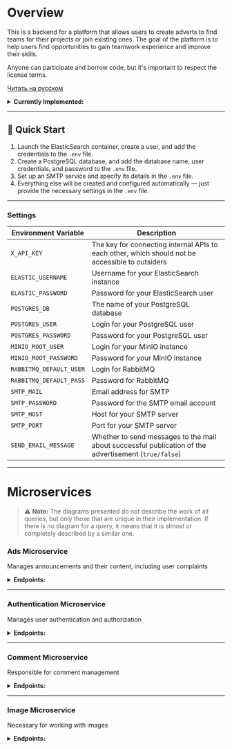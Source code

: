 # Overview

This is a backend for a platform that allows users to create adverts to find teams for their projects or join existing ones. The goal of the platform is to help users find opportunities to gain teamwork experience and improve their skills.

Anyone can participate and borrow code, but it's important to respect the license terms.

[Читать на русском](README.ru.md)

<details>
  <summary><strong>Currently Implemented:</strong></summary>

  ### Ad Management
  - **Create, edit, and delete ads.**
  - **View ad listings.**
  - **Add or remove ads from favorites.**
  - **Integration with elastic search engine.**

  ### Comment and Reply Management
  - **Create, edit, and delete comments on ads.**
  - **Add and manage reply comments.**

  ### User Profile and Account Management
  - **User registration and login.**
  - **Edit user profile information.**
  - **Update profile avatar.**
  - **View user profile.**
  - **Delete user account.**

  ### Access Control and Security
  - **Access token validation.**
  - **Issue a new access token using a refresh token.**

  ### Admin Tools and Complaint Management
  - **Submit complaints about users or ads.**
    - **Admin privileges include:**
      - Viewing the list of complaints.
      - Removing complaints.
  - **User Moderation:**
    - Ban or unban users.
    - Adjust user roles (promote or demote).

  ### Email Notifications
  - **Sending messages to mail (for password recovery or sending notifications)**
</details>

---

## 🚀 Quick Start

1. Launch the ElasticSearch container, create a user, and add the credentials to the `.env` file.  
2. Create a PostgreSQL database, and add the database name, user credentials, and password to the `.env` file.  
3. Set up an SMTP service and specify its details in the `.env` file.  
4. Everything else will be created and configured automatically — just provide the necessary settings in the `.env` file.  

---

### Settings

| **Environment Variable**       | **Description**                                                                                           |
|--------------------------------|-----------------------------------------------------------------------------------------------------------|
| `X_API_KEY`                    | The key for connecting internal APIs to each other, which should not be accessible to outsiders          |
| `ELASTIC_USERNAME`             | Username for your ElasticSearch instance                                                                 |
| `ELASTIC_PASSWORD`             | Password for your ElasticSearch user                                                                     |
| `POSTGRES_DB`                  | The name of your PostgreSQL database                                                                     |
| `POSTGRES_USER`                | Login for your PostgreSQL user                                                                           |
| `POSTGRES_PASSWORD`            | Password for your PostgreSQL user                                                                        |
| `MINIO_ROOT_USER`              | Login for your MinIO instance                                                                            |
| `MINIO_ROOT_PASSWORD`          | Password for your MinIO instance                                                                         |
| `RABBITMQ_DEFAULT_USER`        | Login for RabbitMQ                                                                                       |
| `RABBITMQ_DEFAULT_PASS`        | Password for RabbitMQ                                                                                    |
| `SMTP_MAIL`                    | Email address for SMTP                                                                                   |
| `SMTP_PASSWORD`                | Password for the SMTP email account                                                                      |
| `SMTP_HOST`                    | Host for your SMTP server                                                                                |
| `SMTP_PORT`                    | Port for your SMTP server                                                                                |
| `SEND_EMAIL_MESSAGE`           | Whether to send messages to the mail about successful publication of the advertisement (`true/false`)    |

---

# Microservices
> ⚠️ **Note:** The diagrams presented do not describe the work of all queries, but only those that are unique in their implementation. If there is no diagram for a query, it means that it is almost or completely described by a similar one.

### Ads Microservice
Manages announcements and their content, including user complaints
<details>
  <summary><strong>Endpoints:</strong></summary>

#### **1. GET** `/card/{id}/get`

- **Description**: Retrieve an ad by its unique ID.
- **Path Parameter**:
    - `id` — The unique identifier of the ad.
- **Request Header**:
    - `Authorization` — The JWT token for authentication.
- **Sample Response**:
    ```json
    {
       "id": 15,
       "title": "2-я карточка",
       "text": "описание 2-й карточки",
       "createTime": "2024-10-11T11:13:21.96246",
       "images": [
           {
               "id": 55,
               "imageBucket": "images",
               "imageName": "image-name1.jpg"
           },
           {
               "id": 50,
               "imageBucket": "images",
               "imageName": "image-name2.jpg"
           },
           {
               "id": 51,
               "imageBucket": "images",
               "imageName": "image-name3.jpg"
           },
           {
               "id": 52,
               "imageBucket": "images",
               "imageName": "image-name4.jpg"
           },
           {
               "id": 53,
               "imageBucket": "images",
               "imageName": "image-name5.jpg"
           }
       ],
       "authorName": "johndoe123456789"
   }
    ```
    
- **Response Codes**:
    - `200 OK`: Successful retrieval.
    - `404 Not Found`: If the ad with the given ID does not exist.

<div align="center">
    <img src="https://xusss123.github.io/ImagesForFinderProject/imagesForGitHub/get_card_request.svg" alt="Scheme of work of the request" width="80%"/>
    <p><strong>The diagram depicts a simplified ideal case of a query</strong></p>
</div>

---

#### **2. GET** `/card/getAll/{pageNumber}/{limit}`

- **Description**: Retrieve all ads with pagination support.
- **Path Parameters**:
    - `pageNumber` — The page number to retrieve.
    - `limit` — The number of ads per page.
- **Request Header**:
    - `Authorization` — The JWT token for authentication.
- **Sample Response**:
    ```json
    {
       "cards": [
           {
               "id": 15,
               "title": "2-я карточка",
               "text": "описание 2-й карточки",
               "createTime": "2024-10-11T11:13:21.96246",
               "images": [
                   {
                       "id": 55,
                       "imageBucket": "images",
                       "imageName": "image-name1.jpg"
                   },
                   {
                       "id": 50,
                       "imageBucket": "images",
                       "imageName": "image-name2.jpg"
                   },
                   {
                       "id": 51,
                       "imageBucket": "images",
                       "imageName": "image-name3.jpg"
                   },
                   {
                       "id": 52,
                       "imageBucket": "images",
                       "imageName": "image-name4.jpg"
                   },
                   {
                       "id": 53,
                       "imageBucket": "images",
                       "imageName": "image-name5.jpg"
                   }
               ],
               "authorName": "johndoe123456789"
           }
       ],
       "last": true,
       "totalPages": 1,
       "totalElements": 1,
       "first": true,
       "numberOfElements": 1
  }
  ```
    
- **Response Codes**:
    - `200 OK`: Successful retrieval of paginated results.
    - `400 Bad Request`: If pagination parameters are invalid.

---

#### **3. GET** `/complaint/get`

- **Description**: Retrieve a list of complaints with optional filtering.
- **Query Parameters**:
    - `limit` (optional, default: 5) — The maximum number of complaints to return.
    - `page` (optional, default: 0) — The page number for pagination.
    - `complaintType` (optional, default: all) — The type of complaint to filter by:
        - `card` — Retrieve complaints related to ads.
        - `user` — Retrieve complaints related to users.
        - If not specified or invalid, it will return all complaints.
- **Request Header**:
    - `Authorization` — The JWT token for authentication.
- **Sample Response**:
    ```json
    {
	    "complaints": [
	        {
	            "type": "card",
	            "complaintId": 6,
	            "reason": "reason",
	            "complaintAuthorName": "venik6",
	            "cardId": 2
	        },
	        {
	            "type": "user",
	            "complaintId": 7,
	            "reason": "reason",
	            "complaintAuthorName": "venik6",
	            "userName": "venik3"
	        }
	    ],
	    "last": false,
	    "totalPages": 2,
	    "totalElements": 3,
	    "first": true,
	    "numberOfElements": 2
    }
    ```

- **Response Codes**:
    - `200 OK`: Successfully retrieved the list of complaints.
    - `400 Bad Request`: If the token is missing or invalid.
    - `403 Forbidden`: If the user does not have sufficient permissions to view complaints.
    - `500 Internal Server Error`: If there is a failure during the retrieval process.

<div align="center">
    <img src="https://xusss123.github.io/ImagesForFinderProject/imagesForGitHub/get_complaint_request.svg" alt="Scheme of work of the request" style="width:80%;"/>
    <p><strong>The diagram depicts a simplified ideal case of a query</strong></p>
</div>

---

#### **4. POST** `/card/add`

- **Description**: Add a new ad.
- **Request Body**:
    - `cardDto` — Contains details about the ad (title, text).
    - `files` — List of images to be uploaded and attached to the ad.
- **Request Header**:
    - `Authorization` — The JWT token for authentication.
- **Response**:
    - `200 OK`: Successfully created a new ad.
    - `400 Bad Request`: If the input data is invalid (e.g., too many images, missing fields).
    - `500 Internal Server Error`: If there is an issue during the ad creation process.

<div align="center">
    <img src="https://xusss123.github.io/ImagesForFinderProject/imagesForGitHub/add_card_request.svg" alt="Scheme of work of the request" width="80%"/>
    <p><strong>The diagram depicts a simplified ideal case of a query</strong></p>
</div>

---

#### **5. POST** `/complaint/create`

- **Description**: Submit a complaint about a specific user or ad.
- **Request Body**:
    - `complaintDto` — The complaint details.
- **Request Header**:
    - `Authorization` — The JWT token for authentication.
- **Consumes**: `multipart/form-data`
- **Request body**:
```json
{
    "targetType":"USER or CARD", 
    "reason": "reason",
    "complaintTargetId":"If you are complaining about a user, enter the user ID. If you are complaining about an advertisement, enter the advertisement ID."
}
```   
- **Response Codes**:
    - `200 OK`: Complaint successfully submitted.
    - `400 Bad Request`: If the token is missing or invalid.
    - `404 Not Found`: If the user or card related to the complaint is not found.

---

#### **6. PATCH** `/card/{id}/patch`

- **Description**: Update an existing ad.
- **Limitations**:
	- max-request-size: 30MB
	- max-file-size: 6MB
	- card-images-count: 6
- **Path Parameter**:
    - `id` — The unique identifier of the ad to be updated.
- **Request Body**:
    - `cardDto` (Optional) — The new data for the ad (title, text).
    - `files` (Optional) — The list of new images to attach.
- **Request Header**:
    - `Authorization` — The JWT token for authentication.
- **Response**:
    - `200 OK`: Successfully updated the ad.
    - `404 Not Found`: If the ad with the given ID does not exist.
    - `403 Forbidden`: If the user does not have permission to modify the ad.
    - `500 Internal Server Error`: If there is an issue during the ad update process.

---

#### **7. DELETE** `/card/del/{id}`

- **Description**: Delete an ad by its unique ID.
- **Path Parameter**:
    - `id` — The unique identifier of the ad to be deleted.
- **Request Header**:
    - `Authorization` — The JWT token for authentication.
- **Response**:
    - `200 OK`: Successfully deleted the ad.
    - `404 Not Found`: If the ad with the given ID does not exist.
    - `500 Internal Server Error`: If there is a failure in the deletion process.

<div align="center">
    <img src="https://xusss123.github.io/ImagesForFinderProject/imagesForGitHub/delete_card_request.svg" alt="Scheme of work of the request" width="80%"/>
    <p><strong>The diagram depicts a simplified ideal case of a query</strong></p>
</div>

---

#### **8. DELETE** `/card/image/del/{cardId}/{imageId}`

- **Description**: Delete a specific image from an ad.
- **Path Parameters**:
    - `cardId` — The ID of the ad.
    - `imageId` — The ID of the image to be deleted.
- **Request Header**:
    - `Authorization` — The JWT token for authentication.
- **Response**:
    - `200 OK`: Successfully deleted the image from the ad.
    - `404 Not Found`: If the ad or image with the given ID does not exist.
    - `500 Internal Server Error`: If there is a failure during the deletion process.

---

#### **9. DELETE** `/complaint/delOne/{complaintId}`

- **Description**: Delete a specific complaint by its unique ID.
- **Path Parameter**:
    - `complaintId` — The unique identifier of the complaint to be deleted.
- **Request Header**:
    - `Authorization` — The JWT token for authentication.
- **Response Codes**:
    - `200 OK`: Successfully deleted the complaint.
    - `400 Bad Request`: If the token is missing or invalid.
    - `404 Not Found`: If the token owner does not exist.
    - `403 Forbidden`: If the user does not have permission to delete the complaint.

---

#### **10. GET** `/card/search`

- **Description**: Search for desired maps by query.
- **Path Parameter**:
  - `limit` (optional, default: 5) — The maximum number of complaints to return.
  - `page` (optional, default: 0) — The page number for pagination.
  - `query` — Information you need.
  - `createTime` (optional) — search filter from this date.
- **Request Header**:
    - `Authorization` — The JWT token for authentication.
- **Sample Response**:
    ```json
	{
	    "cards": [
	        {
	            "id": 3,
	            "title": "1-я карточка",
	            "text": "описание 1-й карточки",
	            "createTime": "2024-11-01",
	            "images": [
	                {
	                    "id": 9,
	                    "imageBucket": "images",
	                    "imageName": "01427c90-c59f-4f51-9792-83520bd335e6-R.jpg"
	                },
	                {
	                    "id": 10,
	                    "imageBucket": "images",
	                    "imageName": "01427c90-c59f-4f51-9792-83520bd335e6-ojpu5betwgy0zqsnlq87xhouqtiydlwk.jpg"
	                },
	                {
	                    "id": 11,
	                    "imageBucket": "images",
	                    "imageName": "01427c90-c59f-4f51-9792-83520bd335e6-ojpu5betwgy0zqsnlq87xhouqtiydlwk (1).jpg"
	                },
	                {
	                    "id": 12,
	                    "imageBucket": "images",
	                    "imageName": "01427c90-c59f-4f51-9792-83520bd335e6-R (1).jpg"
	                }
	            ],
	            "authorName": "venik6"
	        }
	    ],
	    "last": true,
	    "totalPages": 1,
	    "totalElements": 1,
	    "first": true,
	    "numberOfElements": 1
	}
    ```
    
- **Response Codes**:
    - `200 OK`: Successful retrieval.
    - `401 Unauthorized`: If the token is invalid.
    - `500 Internal Server Error`: If there is a failure during the deletion process.
</details>

---

### Authentication Microservice
Manages user authentication and authorization
<details>
  <summary><strong>Endpoints:</strong></summary>
	
#### **1. POST** `/auth/register`

- **Description**: Register a new user.
- **Request body**:
```json
{
  "name": "johndoe123456789",
  "password": "securePassword!2024",
  "email": "johndoe@example.com",
  "role": ["USER","ADMIN"],
  "firstName": "John",
  "lastName": "Doe",
  "description": "A passionate developer with experience in Java and microservices.",
  "country": "Belarus",
  "roleInCommand": "Lead Developer",
  "skills": "Java, Spring Boot, Microservices, Docker, Kubernetes"
}
```   
- **Response Codes**:
    - `200 OK`: User registered successfully.
    - `400 Bad Request`: If the user already exists.

---

#### **2. POST** `/auth/login`

- **Description**: Authenticate a user and generate access and refresh tokens.
- **Request body**:
```json
{
  "username": "johndoe123456789",
  "password": "securePassword!2024"
}
```   
- **Response Codes**:
    - `200 OK`: Returns access and refresh tokens:
      ```json
      {
        "jwtToken": "token",
        "refreshToken": "token"
      }
      ```
    - `401 Unauthorized`: If the username or password is incorrect.

---

#### **3. POST** `/auth/refresh-token`

- **Description**: Refresh access token.
- **Request body**:
```json
{
    "refreshToken": "token"
}
```   
- **Response Codes**:
    - `200 OK`: Returns a new access token:
      ```json
      {
        "accessToken": "token"
      }
      ```
    - `400 Bad Request`: If the refresh token is `null`.

---

#### **4. GET** `/auth/validate`

- **Description**: Validate the access token.
- **Request Header**:
    - `Authorization` — The JWT token for authentication.
- **Response Codes**:
    - `200 OK`: Returns the validation result:
      ```json
      {
        "valid": true
      }

      ```
    - `401 Unauthorized`: If the token is invalid.

---

#### **5. GET** `/user/profile/{userName}`

- **Description**: Retrieve user details.
- **Request Header**:
    - `Authorization` — The JWT token for authentication.
- **Request Parameters**:
    - `userName` — Name of the user whose data you want to retrieve.
- **Response Codes**:
    - `200 OK`: Returns user details:
      ```json
      {
        "id": 7,
        "name": "johndoe123456789",
        "email": "johndoe@example.com",
        "role": [
            "USER",
            "ADMIN"
        ],
        "firstName": "John",
        "lastName": "Doe",
        "description": "A passionate developer with experience in Java and microservices.",
        "country": "Belarus",
        "roleInCommand": "Lead Developer",
        "skills": "Java, Spring Boot, Microservices, Docker, Kubernetes"
      }
      ```
    - `500 Internal Server Error`: If there is a server error.

---

#### **6. PATCH** `/user/patch`

- **Description**: Update selected fields of the authenticated user.
- **Request Header**:
    - `Authorization` — The JWT token for authentication.
- **Request Parameters** *(All fields are optional)*:
    - `name` — New user name. *(If you change this field, you will have to take a new access token)*
    - `email` — New email address.
    - `firstName` — New first name.
    - `lastName` — New last name.
    - `description` — New description for the user.
    - `country` — New country of residence.
    - `roleInCommand` — New role within the command/project.
    - `skills` — New skills of the user.
- **Response Codes**:
    - `200 OK`: Returns success message.
    - `400 Bad Request`: If the request contains invalid data or some of the optional parameters are incorrect.

---

#### **7. DELETE** `/user/del`

- **Description**: Deletes the token owner.
- **Request Header**:
    - `Authorization` — The JWT token for authentication.
- **Response Codes**:
    - `200 OK`: User deleted successfully.
    - `400 Bad Request`: Trouble with the token.
    - `500 Internal Server Error`: Problems with deleting a user on the server side.

---

#### **8. POST** `/user/toggle/favoriteCard/{cardId}`

- **Description**: Adds a card to your favorites the first time you access it and removes it from there the second time you access it..
- **Path Parameter**:
    - `cardId` — Unique identifier of the card.
- **Request Header**:
    - `Authorization` — The JWT token for authentication.
- **Response Codes**:
    - `200 OK`: Successfully added or removed the card from favorites.
    - `400 Bad Request`: If the user is not found.

---

#### **9. GET** `/user/favoriteCard/get`

- **Description**: Retrieves the list of ids favorite cards for the current user.
- **Request Header**:
    - `Authorization` — The JWT token for authentication.
- **Response Codes**:
    - `200 OK`: returns the id of your favorite ads.
      ```json
      [
	    2,
	    3
      ]
      ```
    - `400 Bad Request`: If the user is not found.
    - `500 Internal Server Error`: If there is an error processing the request.

---

#### **10. PATCH** `/user/block/{userName}`

- **Description**: Blocks the user with the specified username.
- **Path Parameter**:
    - `userName` — The username of the user to be blocked.
- **Request Parameters**:
    - `year`, `month`, `dayOfMonth`, `hours`, `minutes`, `seconds` — Date when the user will be unlocked.
    - `reason` — Reason for blocking.
- **Request Header**:
    - `Authorization` — The JWT token for authentication.
- **Response Codes**:
    - `200 OK`: User successfully blocked.
    - `400 Bad Request`: If the user is not found.

---

#### **11. PATCH** `/user/unblock/{userName}`

- **Description**: Unblocks the user with the specified username.
- **Path Parameter**:
    - `userName` — The username of the user to be unblocked.
- **Request Header**:
    - `Authorization` — The JWT token for authentication.
- **Response Codes**:
    - `200 OK`: User successfully unblocked.
    - `400 Bad Request`: If the user is not found.

---

#### **12. PATCH** `/user/toggle/authorities/{userName}`

- **Description**: Adds the ADMIN role (if there was none) or deletes it (if there was).
- **Path Parameter**:
    - `userName` — The username for which to change roles.
- **Request Header**:
    - `Authorization` — The JWT token for authentication.
- **Response Codes**:
    - `200 OK`: Successfully toggled the user's roles.
    - `400 Bad Request`: If the user is not found or if there are insufficient permissions to change roles.

---

#### **13. GET** `/user/recovery/mail`

- **Description**: Generates and sends an email with a link to change your password.
- **Request body**:
```json
{
    "email": "email@example.com",
    "password":"new_password"
}

``` 
- **Response Codes**:
    - `200 OK`: The letter was successfully sent.
    - `400 Bad Request`: If there is a server error.
</details>

---

### Comment Microservice
Responsible for comment management
<details>
  <summary><strong>Endpoints:</strong></summary>
	
#### **1. GET** `/comment/get/{cardId}`

- **Description**: Receive all comments on this ad.
- **Request Header**:
    - `Authorization` — The JWT token for authentication.
 - **Path Parameters**:
    - `pageNumber` — The page number to retrieve.
    - `limit` — The number of ads per page.
    - `cardId` - ID of the ad.
- **Response Codes**:
    - `200 OK`: Returns card comments:
      ```json
		[
		    {
			"commentId": 1,
			"text": "СУПЕР",
			"createdAt": "2024-10-26T20:52:21.048719",
			"commentAuthorDto": {
			    "name": "venik5"
			},
			"replyQuantity": 0
		    },
		    {
			"commentId": 2,
			"text": "СУПЕР",
			"createdAt": "2024-10-26T20:52:22.74424",
			"commentAuthorDto": {
			    "name": "venik5"
			},
			"replyQuantity": 2
		    },
		    {
			"commentId": 3,
			"text": "СУПЕР",
			"createdAt": "2024-10-26T20:52:24.309763",
			"commentAuthorDto": {
			    "name": "venik5"
			},
			"replyQuantity": 1
		    }
		]
      ```
    - `400 Bad Request`: If the ad was not found or there was an unexpected error.
    - `401 Unauthorized`: If the token is invalid or user not found.
    - `500 Internal Server Error`: If an internal error occurs.

---

#### **2. POST** `comment/add/{cardId}`

- **Description**: Add a new comment to a specific card by its ID.
- **Path Parameter**:
    - `cardId`: The id of the card to which the comment will be added.
- **Request Body**:
    - `commentDto`: Contains the text of the comment to be added:
    ```json
    {
      "text": "This is a comment"
    }
    ```
- **Request Header**:
    - `Authorization` — The JWT token for authentication.
- **Response Codes**:
    - `200 OK`: If the comment is added successfully.
    - `401 Unauthorized`: If the token does not exist or is invalid.
    - `400 Bad Request`: If the card is not found, if the entered data is incorrect, or if an unknown error occurs.

---

#### 3. DELETE `/comment/del/{commentId}`

- **Description**: Delete a specific comment by its unique ID.
- **Path Parameter**:
    - `commentId` — The unique identifier of the comment to be deleted.
- **Request Header**:
    - `Authorization` — The JWT token for authentication.
- **Response Codes**:
    - `200 OK`: Successfully deleted the comment.
    - `400 Bad Request`: If the comment was not found or the user does not have enough permissions.
    - `401 Unauthorized`: If the provided token does not exist or is invalid.
    - `500 Internal Server Error`: If there is an internal error when deleting the comment.

---

#### 4. PATCH `/comment/{commentId}/patch`

- **Description**: Patch (update) an existing comment.
- **Path Parameter**:
    - `commentId` — The unique identifier of the comment to be patched.
- **Request Body**:
    - `commentDto` — Contains the new data to patch the comment:
    ```json
    {
      "text": "This is a comment"
    }
    ```
- **Request Header**:
    - `Authorization` — The JWT token for authentication.
- **Response Codes**:
    - `200 OK`: Successfully patched the comment.
    - `400 Bad Request`: If the comment is not found or if the provided data is invalid.
    - `401 Unauthorized`: If the provided token does not exist or is invalid.
    - `500 Internal Server Error`: If there is an unknown error during the patching process.

---

#### **5. POST** `/comment/reply/{commentId}`

- **Description**: Add a reply to a specific comment by its ID.
- **Path Parameter**:
    - `commentId` — The ID of the comment to which the reply will be added.
- **Request Body**:
    - `commentDto`: Contains the text of the reply to be added:
    ```json
    {
      "text": "This is a reply"
    }
    ```
- **Request Header**:
    - `Authorization` — The JWT token for authentication.
- **Response Codes**:
    - `200 OK`: If the reply is added successfully.
    - `401 Unauthorized`: If the token does not exist or is invalid.
    - `500 Internal Server Error`: If the comment is not found, if the entered data is incorrect, or if an unknown error occurs.

---

#### **6. GET** `/comment/reply/get/{commentId}`

- **Description**: Retrieve all replies to a specific comment by its ID.
- **Path Parameter**:
    - `commentId` — The ID of the comment for which replies are being retrieved.
- **Request Parameters**:
    - `page` — The page number to retrieve (optional, default is 0).
    - `limit` — The number of replies per page (optional, default is 10).
- **Request Header**:
    - `Authorization` — The JWT token for authentication.
- **Response Codes**:
    - `200 OK`: Returns a list of replies to the specified comment:
      ```json
		[
		    {
		        "commentId": 4,
		        "text": "СУПЕР",
		        "createdAt": "2024-10-26T20:54:09.6585",
		        "commentAuthorDto": {
		            "name": "venik5"
		        },
		        "replyQuantity": 0
		    },
		    {
		        "commentId": 5,
		        "text": "СУПЕР",
		        "createdAt": "2024-10-26T20:54:10.891731",
		        "commentAuthorDto": {
		            "name": "venik5"
		        },
		        "replyQuantity": 0
		    },
		    {
		        "commentId": 6,
		        "text": "СУПЕР",
		        "createdAt": "2024-10-26T20:54:11.652032",
		        "commentAuthorDto": {
		            "name": "venik5"
		        },
		        "replyQuantity": 0
		    }
		]
      ```
    - `401 Unauthorized`: If the token is invalid or user not found.
    - `400 Bad Request`: If the comment is not found.
    - `500 Internal Server Error`: If an internal error occurs.
</details>

---

### Image Microservice
Necessary for working with images
<details>
  <summary><strong>Endpoints:</strong></summary>
	
#### **1. POST** `/image/addProfileImage`

- **Description**: Adds an image to a profile.
- **Content-Type**: multipart/form-data
- **Path Parameter**:
    - `cardId`: The id of the card to which the comment will be added.
- **Request Body**:
    - `profileImage`: Image to add.
- **Request Header**:
    - `Authorization` — The JWT token for authentication.
- **Response Codes**:
    - `200 OK`: If the profile picture has been successfully added.
    - `401 Unauthorized`: If the token does not exist or is invalid.
    - `500 Internal Server Error`: If there was an internal problem with saving the image or any other unexpected error.
</details>

